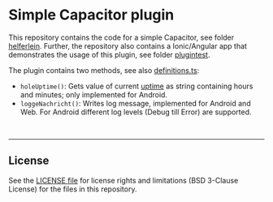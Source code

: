 # Simple Capacitor plugin #

This repository contains the code for a simple Capacitor, see folder [helferlein](helferlein).
Further, the repository also contains a Ionic/Angular app that demonstrates the usage of this plugin, see folder [plugintest](plugintest).

The plugin contains two methods, see also [definitions.ts](helferlein/src/definitions.ts):
* `holeUptime()`: Gets value of current [uptime](https://en.wikipedia.org/wiki/Uptime) as string containing hours and minutes; only implemented for Android.
* `loggeNachricht()`: Writes log message, implemented for Android and Web. For Android different log levels (Debug till Error) are supported.

<br>

----
## License ##

See the [LICENSE file](LICENSE.md) for license rights and limitations (BSD 3-Clause License)
for the files in this repository.

